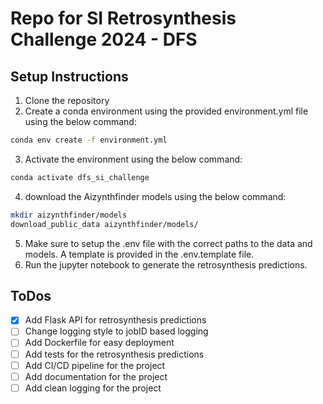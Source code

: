 # Repo for SI Retrosynthesis Challenge 2024 - DFS

## Setup Instructions
1. Clone the repository
2. Create a conda environment using the provided environment.yml file using the below command:
```bash
conda env create -f environment.yml
```
3. Activate the environment using the below command:
```bash
conda activate dfs_si_challenge
```
4. download the Aizynthfinder models using the below command:
```bash
mkdir aizynthfinder/models
download_public_data aizynthfinder/models/
```
5. Make sure to setup the .env file with the correct paths to the data and models. A template is provided in the .env.template file.
6. Run the jupyter notebook to generate the retrosynthesis predictions.

## ToDos
- [x] Add Flask API for retrosynthesis predictions
- [ ] Change logging style to jobID based logging
- [ ] Add Dockerfile for easy deployment
- [ ] Add tests for the retrosynthesis predictions
- [ ] Add CI/CD pipeline for the project
- [ ] Add documentation for the project
- [ ] Add clean logging for the project